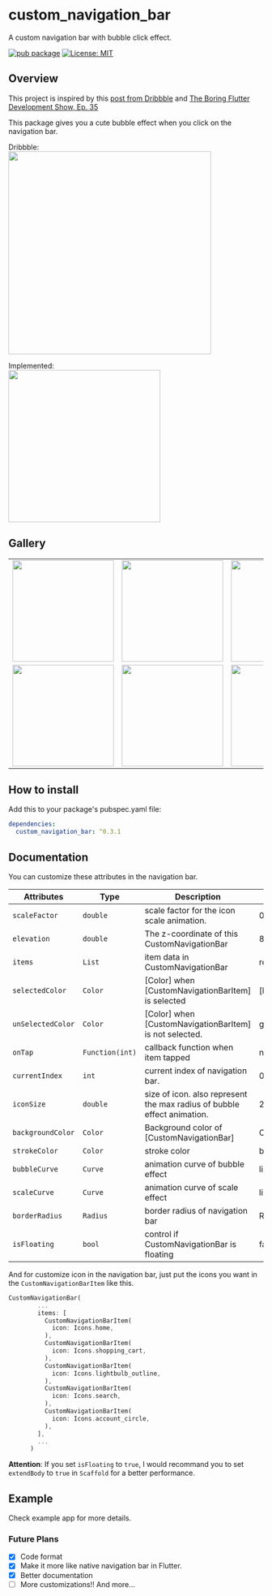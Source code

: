 # custom_navigation_bar

A custom navigation bar with bubble click effect.<br>

[![pub package](https://img.shields.io/pub/v/custom_navigation_bar)](https://pub.dev/packages/custom_navigation_bar) 
[![License: MIT](https://img.shields.io/badge/license-MIT-purple.svg)](https://opensource.org/licenses/MIT)

## Overview

This project is inspired by this [post from Dribbble](https://dribbble.com/shots/7134849-Simple-Tab-Bar-Animation) and [The Boring Flutter Development Show, Ep. 35](https://www.youtube.com/watch?v=Qk_x9y_wGXQ)

This package gives you a cute bubble effect when you click on the navigation bar.

Dribbble:<br>
<img src="https://cdn.dribbble.com/users/2114584/screenshots/7134849/media/96e4a6002a476bad7bd809ac71e28698.gif" width="400">

Implemented:<br>
<img src="https://raw.githubusercontent.com/rickywen911/custom_bubble_navigation_bar/master/screenshot/screenshot.gif" width="300">

## Gallery

<div style="text-align: center">
    <table>
        <tr>
            <td style="text-align: center">
                <a>
                    <img src="https://raw.githubusercontent.com/rickywen911/custom_bubble_navigation_bar/master/screenshot/1.png" width="200"/>
                </a>
            </td>            
            <td style="text-align: center">
                <a>
                    <img src="https://raw.githubusercontent.com/rickywen911/custom_bubble_navigation_bar/master/screenshot/2.png" width="200"/>
                </a>
            </td>  
            <td style="text-align: center">
                <a>
                    <img src="https://raw.githubusercontent.com/rickywen911/custom_bubble_navigation_bar/master/screenshot/3.png" width="200"/>
                </a>
            </td>  
        </tr>
        <tr>
            <td style="text-align: center">
                <a>
                    <img src="https://raw.githubusercontent.com/rickywen911/custom_bubble_navigation_bar/master/screenshot/4.png" width="200"/>
                </a>
            </td>  
            <td style="text-align: center">
                <a>
                    <img src="https://raw.githubusercontent.com/rickywen911/custom_bubble_navigation_bar/master/screenshot/5.png" width="200"/>
                </a>
            </td>  
            <td style="text-align: center">
                <a>
                    <img src="https://raw.githubusercontent.com/rickywen911/custom_bubble_navigation_bar/master/screenshot/6.png" width="200"/>
                </a>
            </td>  
        </tr>
    </table>
</div>

## How to install
Add this to your package's pubspec.yaml file:
```yaml
dependencies:
  custom_navigation_bar: ^0.3.1
```
## Documentation
You can customize these attributes in the navigation bar.<br>

| Attributes | Type | Description | Default |
| -------------------- | -------------- | ---------------- | --------------- |
|    `scaleFactor` | `double`   | scale factor for the icon scale animation. | 0.2 |
| `elevation`   | `double` | The z-coordinate of this CustomNavigationBar | 8.0 |
| `items`   | `List` | item data in CustomNavigationBar  | required |
| `selectedColor`   | `Color` | [Color] when [CustomNavigationBarItem] is selected  | [blueAccent] |
| `unSelectedColor`   | `Color` | [Color] when [CustomNavigationBarItem] is not selected.  | grey[600] |
| `onTap`  | `Function(int)` | callback function when item tapped | null |
| `currentIndex`  | `int` | current index of navigation bar. | 0 |
| `iconSize`  | `double` | size of icon. also represent the max radius of bubble effect animation. | 24.0 |
| `backgroundColor`  | `Color` | Background color of [CustomNavigationBar] | Colors.white |
| `strokeColor`  | `Color` | stroke color | blueAccent |
| `bubbleCurve`  | `Curve` | animation curve of bubble effect | linear |
| `scaleCurve`  | `Curve` | animation curve of scale effect | linear |
| `borderRadius`  | `Radius` | border radius of navigation bar | Radius.zero |
| `isFloating`  | `bool` | control if CustomNavigationBar is floating | false |




And for customize icon in the navigation bar, just put the icons you want in the ```CustomNavigationBarItem``` like this.
```dart
CustomNavigationBar(
        ...
        items: [
          CustomNavigationBarItem(
            icon: Icons.home,
          ),
          CustomNavigationBarItem(
            icon: Icons.shopping_cart,
          ),
          CustomNavigationBarItem(
            icon: Icons.lightbulb_outline,
          ),
          CustomNavigationBarItem(
            icon: Icons.search,
          ),
          CustomNavigationBarItem(
            icon: Icons.account_circle,
          ),
        ],
        ...
      )
```

**Attention**: If you set ```isFloating``` to  ```true```, I would recommand you to set ```extendBody``` to ```true``` in ```Scaffold``` for a better performance.

## Example
Check example app for more details.

### Future Plans
- [x] Code format
- [x] Make it more like native navigation bar in Flutter.
- [x] Better documentation
- [ ] More customizations!!
And more...